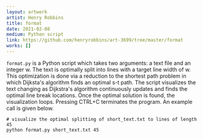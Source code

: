 ```yaml
---
layout: artwork
artist: Henry Robbins
title: format
date: 2021-02-08
medium: Python script
link: https://github.com/henryrobbins/art-3699/tree/master/format
works: []
---
```


`format.py` is a Python script which takes two arguments: a text file and an
integer w. The text is optimally split into lines with a target line width of
w. This optimization is done via a reduction to the shortest path problem in
which Dijksta's algorithm finds an optimal s-t path. The script visualizes the
text changing as Dijkstra's algorithm continuously updates and finds the
optimal line break locations. Once the optimal solution is found, the
visualization loops. Pressing CTRL+C terminates the program. An example call is
given below.

```
# visualize the optimal splitting of short_text.txt to lines of length 45
python format.py short_text.txt 45
```
